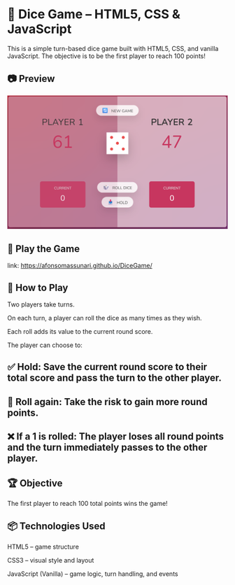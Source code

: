 # 🎲 Dice Game – HTML5, CSS & JavaScript
This is a simple turn-based dice game built with HTML5, CSS, and vanilla JavaScript. The objective is to be the first player to reach 100 points!

## 📷 Preview 
![Game screenshot](assets/images/DiceGame.png)

## 🔗 Play the Game
link: https://afonsomassunari.github.io/DiceGame/

## 🚀 How to Play
Two players take turns.

On each turn, a player can roll the dice as many times as they wish.

Each roll adds its value to the current round score.

The player can choose to:

## ✅ Hold: Save the current round score to their total score and pass the turn to the other player.

## 🎲 Roll again: Take the risk to gain more round points.

## ❌ If a 1 is rolled: The player loses all round points and the turn immediately passes to the other player.

## 🏆 Objective
The first player to reach 100 total points wins the game!

## 📦 Technologies Used
HTML5 – game structure

CSS3 – visual style and layout

JavaScript (Vanilla) – game logic, turn handling, and events

